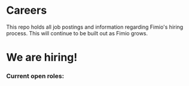 # Careers

This repo holds all job postings and information regarding Fimio's hiring process. This will continue to be built out as Fimio grows.


# We are hiring!

### Current open roles: 
